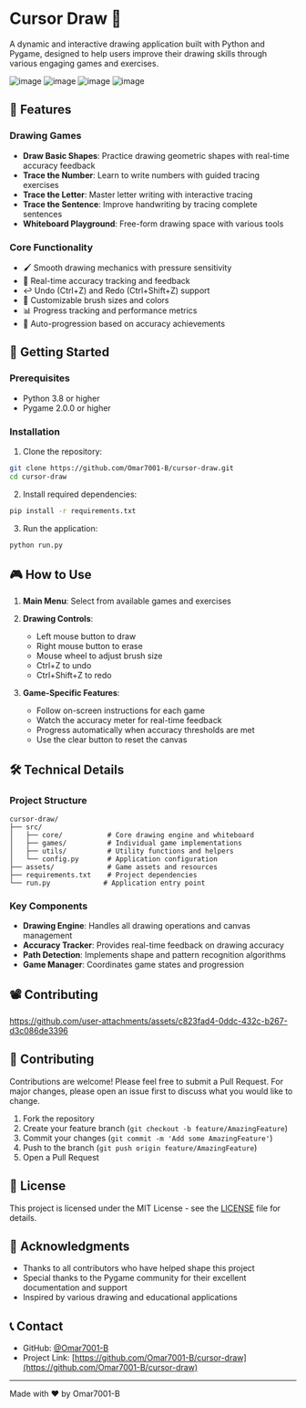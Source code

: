 # Cursor Draw 🎨

A dynamic and interactive drawing application built with Python and Pygame, designed to help users improve their drawing skills through various engaging games and exercises.

![image](https://github.com/user-attachments/assets/64330f40-46ec-4691-9468-a9987e82da97)
![image](https://github.com/user-attachments/assets/4cfd6d4b-23ec-4621-be08-363a662506ba)
![image](https://github.com/user-attachments/assets/bb2595e9-4e1a-48bf-885b-475477b6e09d)
![image](https://github.com/user-attachments/assets/be10dbfd-1ecb-4aa1-acbc-88c65ee264a7)




## 🌟 Features

### Drawing Games
- **Draw Basic Shapes**: Practice drawing geometric shapes with real-time accuracy feedback
- **Trace the Number**: Learn to write numbers with guided tracing exercises
- **Trace the Letter**: Master letter writing with interactive tracing
- **Trace the Sentence**: Improve handwriting by tracing complete sentences
- **Whiteboard Playground**: Free-form drawing space with various tools

### Core Functionality
- 🖌️ Smooth drawing mechanics with pressure sensitivity
- 🎯 Real-time accuracy tracking and feedback
- ↩️ Undo (Ctrl+Z) and Redo (Ctrl+Shift+Z) support
- 🎨 Customizable brush sizes and colors
- 📊 Progress tracking and performance metrics
- 🔄 Auto-progression based on accuracy achievements

## 🚀 Getting Started

### Prerequisites
- Python 3.8 or higher
- Pygame 2.0.0 or higher

### Installation

1. Clone the repository:
```bash
git clone https://github.com/Omar7001-B/cursor-draw.git
cd cursor-draw
```

2. Install required dependencies:
```bash
pip install -r requirements.txt
```

3. Run the application:
```bash
python run.py
```

## 🎮 How to Use

1. **Main Menu**: Select from available games and exercises
2. **Drawing Controls**:
   - Left mouse button to draw
   - Right mouse button to erase
   - Mouse wheel to adjust brush size
   - Ctrl+Z to undo
   - Ctrl+Shift+Z to redo

3. **Game-Specific Features**:
   - Follow on-screen instructions for each game
   - Watch the accuracy meter for real-time feedback
   - Progress automatically when accuracy thresholds are met
   - Use the clear button to reset the canvas

## 🛠️ Technical Details

### Project Structure
```
cursor-draw/
├── src/
│   ├── core/           # Core drawing engine and whiteboard
│   ├── games/          # Individual game implementations
│   ├── utils/          # Utility functions and helpers
│   └── config.py       # Application configuration
├── assets/             # Game assets and resources
├── requirements.txt    # Project dependencies
└── run.py             # Application entry point
```

### Key Components
- **Drawing Engine**: Handles all drawing operations and canvas management
- **Accuracy Tracker**: Provides real-time feedback on drawing accuracy
- **Path Detection**: Implements shape and pattern recognition algorithms
- **Game Manager**: Coordinates game states and progression

## 📽️ Contributing
https://github.com/user-attachments/assets/c823fad4-0ddc-432c-b267-d3c086de3396




## 🤝 Contributing

Contributions are welcome! Please feel free to submit a Pull Request. For major changes, please open an issue first to discuss what you would like to change.

1. Fork the repository
2. Create your feature branch (`git checkout -b feature/AmazingFeature`)
3. Commit your changes (`git commit -m 'Add some AmazingFeature'`)
4. Push to the branch (`git push origin feature/AmazingFeature`)
5. Open a Pull Request

## 📝 License

This project is licensed under the MIT License - see the [LICENSE](LICENSE) file for details.

## 🙏 Acknowledgments

- Thanks to all contributors who have helped shape this project
- Special thanks to the Pygame community for their excellent documentation and support
- Inspired by various drawing and educational applications

## 📞 Contact

- GitHub: [@Omar7001-B](https://github.com/Omar7001-B)
- Project Link: [https://github.com/Omar7001-B/cursor-draw](https://github.com/Omar7001-B/cursor-draw)

---
Made with ❤️ by Omar7001-B 
